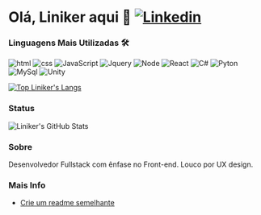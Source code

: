 # Olá, Liniker aqui 👋 [![Linkedin](https://img.shields.io/badge/LinkedIn-0077B5?style=for-the-badge&logo=linkedin&logoColor=white/)](https://linkedin.com/in/linikerpapke)

### Linguagens Mais Utilizadas 🛠

![html](https://img.shields.io/badge/HTML5-E34F26?style=for-the-badge&logo=html5&logoColor=white) 
![css](https://img.shields.io/badge/CSS3-1572B6?style=for-the-badge&logo=css3&logoColor=white)
![JavaScript](https://img.shields.io/badge/JavaScript-323330?style=for-the-badge&logo=javascript&logoColor=F7DF1E)
![Jquery](https://img.shields.io/badge/jQuery-0769AD?style=for-the-badge&logo=jquery&logoColor=white)
![Node](https://img.shields.io/badge/Node.js-43853D?style=for-the-badge&logo=node.js&logoColor=white)
![React](https://img.shields.io/badge/React-20232A?style=for-the-badge&logo=react&logoColor=61DAFB)
![C#](https://img.shields.io/badge/C%23-239120?style=for-the-badge&logo=c-sharp&logoColor=white)
![Pyton](https://img.shields.io/badge/Python-3776AB?style=for-the-badge&logo=python&logoColor=white)
![MySql](https://img.shields.io/badge/MySQL-00000F?style=for-the-badge&logo=mysql&logoColor=white)
![Unity](https://img.shields.io/badge/Unity-100000?style=for-the-badge&logo=unity&logoColor=white)

[![Top Liniker's Langs](https://github-readme-stats.vercel.app/api/top-langs/?username=linikerpapke&layout=compact)](https://github.com/linikerpapke/github-readme-stats)

### Status

![Liniker's GitHub Stats](https://github-readme-stats.vercel.app/api?username=linikerpapke&show_icons=true&theme=radical)

### Sobre

Desenvolvedor Fullstack com ênfase no Front-end. Louco por UX design.

### Mais Info

- [Crie um readme semelhante](https://readme.so/pt/editor)
